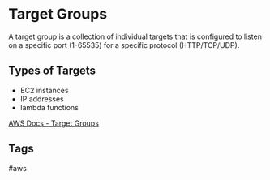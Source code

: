 # Target Groups

A target group is a collection of individual targets that is configured to listen on a specific port (1-65535) for a specific protocol (HTTP/TCP/UDP).  

## Types of Targets
* EC2 instances  
* IP addresses  
* lambda functions  

[AWS Docs - Target Groups](https://docs.aws.amazon.com/elasticloadbalancing/latest/application/load-balancer-target-groups.html)  
## Tags
#aws
